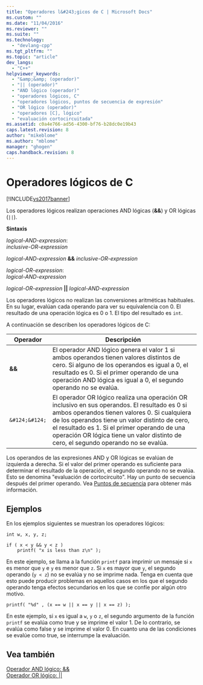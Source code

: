 ```yaml
---
title: "Operadores l&#243;gicos de C | Microsoft Docs"
ms.custom: ""
ms.date: "11/04/2016"
ms.reviewer: ""
ms.suite: ""
ms.technology: 
  - "devlang-cpp"
ms.tgt_pltfrm: ""
ms.topic: "article"
dev_langs: 
  - "C++"
helpviewer_keywords: 
  - "&amp;&amp; (operador)"
  - "|| (operador)"
  - "AND lógico (operador)"
  - "operadores lógicos, C"
  - "operadores lógicos, puntos de secuencia de expresión"
  - "OR lógico (operador)"
  - "operadores [C], lógico"
  - "evaluación cortocircuitada"
ms.assetid: c0a4e766-ad56-4300-bf76-b28dc0e19b43
caps.latest.revision: 8
author: "mikeblome"
ms.author: "mblome"
manager: "ghogen"
caps.handback.revision: 8
---
```

# Operadores l&#243;gicos de C
[!INCLUDE[vs2017banner](../assembler/inline/includes/vs2017banner.md)]

Los operadores lógicos realizan operaciones AND lógicas \(**&&**\) y OR lógicas \(`||`\).  
  
 **Sintaxis**  
  
 *logical\-AND\-expression*:  
 *inclusive\-OR\-expression*  
  
 *logical\-AND\-expression*  **&&**  *inclusive\-OR\-expression*  
  
 *logical\-OR\-expression*:  
 *logical\-AND\-expression*  
  
 *logical\-OR\-expression*  **&#124;&#124;**  *logical\-AND\-expression*  
  
 Los operadores lógicos no realizan las conversiones aritméticas habituales.  En su lugar, evalúan cada operando para ver su equivalencia con 0.  El resultado de una operación lógica es 0 o 1.  El tipo del resultado es `int`.  
  
 A continuación se describen los operadores lógicos de C:  
  
|Operador|Descripción|  
|--------------|-----------------|  
|**&&**|El operador AND lógico genera el valor 1 si ambos operandos tienen valores distintos de cero.  Si alguno de los operandos es igual a 0, el resultado es 0.  Si el primer operando de una operación AND lógica es igual a 0, el segundo operando no se evalúa.|  
|`&#124;&#124;`|El operador OR lógico realiza una operación OR inclusivo en sus operandos.  El resultado es 0 si ambos operandos tienen valores 0.  Si cualquiera de los operandos tiene un valor distinto de cero, el resultado es 1.  Si el primer operando de una operación OR lógica tiene un valor distinto de cero, el segundo operando no se evalúa.|  
  
 Los operandos de las expresiones AND y OR lógicas se evalúan de izquierda a derecha.  Si el valor del primer operando es suficiente para determinar el resultado de la operación, el segundo operando no se evalúa.  Esto se denomina "evaluación de cortocircuito". Hay un punto de secuencia después del primer operando.  Vea [Puntos de secuencia](../c-language/c-sequence-points.md) para obtener más información.  
  
## Ejemplos  
 En los ejemplos siguientes se muestran los operadores lógicos:  
  
```  
int w, x, y, z;  
  
if ( x < y && y < z )  
    printf( "x is less than z\n" );  
```  
  
 En este ejemplo, se llama a la función `printf` para imprimir un mensaje si `x` es menor que `y` e `y` es menor que `z`.  Si `x` es mayor que `y`, el segundo operando \(`y < z`\) no se evalúa y no se imprime nada.  Tenga en cuenta que esto puede producir problemas en aquellos casos en los que el segundo operando tenga efectos secundarios en los que se confíe por algún otro motivo.  
  
```  
printf( "%d" , (x == w || x == y || x == z) );  
```  
  
 En este ejemplo, si `x` es igual a `w`, `y` o `z`, el segundo argumento de la función `printf` se evalúa como true y se imprime el valor 1.  De lo contrario, se evalúa como false y se imprime el valor 0.  En cuanto una de las condiciones se evalúe como true, se interrumpe la evaluación.  
  
## Vea también  
 [Operador AND lógico: &&](../cpp/logical-and-operator-amp-amp.md)   
 [Operador OR lógico: &#124;&#124;](../cpp/logical-or-operator-pipe-pipe.md)